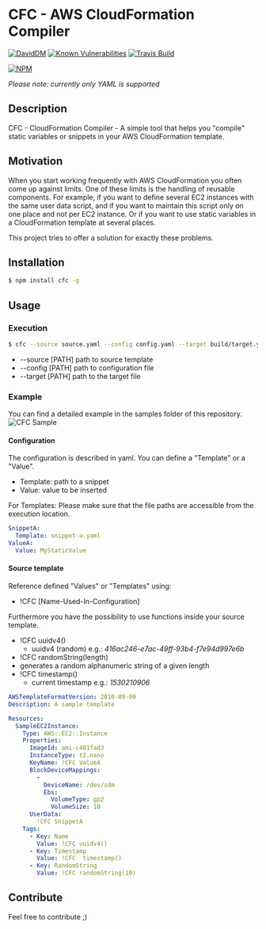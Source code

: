 # CFC - AWS CloudFormation Compiler
[![DavidDM](https://david-dm.org/LukasMusebrink/cfc.svg)](https://david-dm.org/LukasMusebrink/cfc.svg)
[![Known Vulnerabilities](https://snyk.io/test/github/LukasMusebrink/cfc/badge.svg)](https://snyk.io/test/github/LukasMusebrink/cfc)
[![Travis Build](https://travis-ci.org/LukasMusebrink/cfc.svg?branch=master)](https://travis-ci.org/LukasMusebrink/cfc?branch=master)


[![NPM](https://nodei.co/npm/cfc.png?compact=true)](https://nodei.co/npm/cfc/)

*Please note: currently only YAML is supported*
## Description
CFC - CloudFormation Compiler - A simple tool that helps you "compile" static variables or snippets in your AWS CloudFormation template.

## Motivation
When you start working frequently with AWS CloudFormation you often come up against limits. One of these limits is the handling of reusable components.  For example, if you want to define several EC2 instances with the same user data script, and if you want to maintain this script only on one place and not per EC2 instance. Or if you want to use static variables in a CloudFormation template at several places.

This project tries to offer a solution for exactly these problems.


## Installation
```sh
$ npm install cfc -g
```

## Usage
### Execution
```sh
$ cfc --source source.yaml --config config.yaml --target build/target.yaml
```
- --source [PATH] path to source template
- --config [PATH] path to configuration file
- --target [PATH] path to the target file

### Example
You can find a detailed example in the samples folder of this repository.
![CFC Sample](https://itonaut.com/wp-content/uploads/2018/04/cfc_sample_1.0.0.gif)

#### Configuration
The configuration is described in yaml. You can define a "Template" or a "Value".

- Template: path to a snippet
- Value: value to be inserted

For Templates: Please make sure that the file paths are accessible from the execution location.


```yaml
SnippetA:
  Template: snippet-a.yaml
ValueA:
  Value: MyStaticValue
```

#### Source template
Reference defined "Values" or "Templates" using:
- !CFC [Name-Used-In-Configuration]

Furthermore you have the possibility to use functions inside your source template.

- !CFC uuidv4()
  - uuidv4 (random) e.g.: *416ac246-e7ac-49ff-93b4-f7e94d997e6b*
- !CFC randomString(length)
 - generates a random alphanumeric string of a given length
- !CFC timestamp()
  - current timestamp e.g.: *1530210906*

```yaml
AWSTemplateFormatVersion: 2010-09-09
Description: A sample template

Resources:
  SampleEC2Instance:
    Type: AWS::EC2::Instance
    Properties:
      ImageId: ami-c481fad3
      InstanceType: t2.nano
      KeyName: !CFC ValueA
      BlockDeviceMappings:
        -
          DeviceName: /dev/sdm
          Ebs:
            VolumeType: gp2
            VolumeSize: 10
      UserData:
        !CFC SnippetA
    Tags:
      - Key: Name
        Value: !CFC uuidv4()
      - Key: Timestamp
        Value: !CFC  timestamp()
      - Key: RandomString
        Value: !CFC randomString(10)
```
## Contribute
Feel free to contribute ;)
